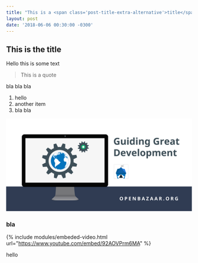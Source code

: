 ```yaml
---
title: "This is a <span class='post-title-extra-alternative'>title</span>"
layout: post
date: '2018-06-06 00:30:00 -0300'
---
```

## This is the title

Hello this is some text

> This is a quote 

bla bla bla

1. hello
2. another item
3. bla bla

![](gears.png)

### bla

{% include modules/embeded-video.html url="https://www.youtube.com/embed/92AOVPrm6MA" %}

hello
